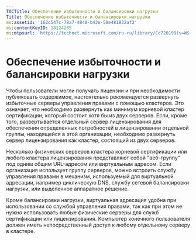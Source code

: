 ```yaml
---
TOCTitle: Обеспечение избыточности и балансировки нагрузки
Title: Обеспечение избыточности и балансировки нагрузки
ms:assetid: '162d547c-78a7-4848-b43e-58e481832af2'
ms:contentKeyID: 18124285
ms:mtpsurl: 'https://technet.microsoft.com/ru-ru/library/Cc720199(v=WS.10)'
---
```


Обеспечение избыточности и балансировки нагрузки
================================================

Чтобы пользователи могли получать лицензии и при необходимости публиковать содержимое, настоятельно рекомендуется развернуть избыточные серверы управления правами с помощью кластеров. Это означает, что необходимо развернуть как минимум корневой кластер сертификации, который состоит хотя бы из двух серверов. Если, кроме того, развертывается отдельный сервер лицензирования для обеспечения определенных потребностей в лицензировании отдельной группы, находящейся в этой организации, необходимо развернуть сервер лицензирования как кластер, состоящий из двух серверов.

Несколько физических серверов кластера корневой сертификации или любого кластера лицензирования представляют собой "веб-группу" под одним общим URL-адресом или виртуальным адресом. Если организация использует группу серверов, можно встроить службу управления правами в механизм, используемый для виртуальной адресации, например циклическую DNS, службу сетевой балансировки нагрузки, или выделенное аппаратное решение.

Кроме балансировки нагрузки, виртуальная адресация удобна при использовании со службой управления правами, так как при этом не нужно использовать любые физические серверы для служб сертификации или лицензирования. Компьютер конечного пользователя должен иметь непосредственный доступ к любому отдельному серверу в кластере.
